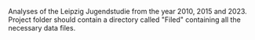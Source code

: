 Analyses of the Leipzig Jugendstudie from the year 2010, 2015 and 2023.
Project folder should contain a directory called "Filed" containing all the necessary data files.
